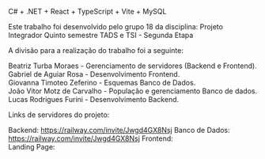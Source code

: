 C# + .NET + React + TypeScript + Vite + MySQL

Este trabalho foi desenvolvido pelo grupo 18 da disciplina: 
Projeto Integrador Quinto semestre TADS e TSI - Segunda Etapa

A divisão para a realização do trabalho foi a seguinte:

Beatriz Turba Moraes - Gerenciamento de servidores (Backend e Frontend).  
Gabriel de Aguiar Rosa - Desenvolvimento Frontend.  
Giovanna Timoteo Zeferino - Esquemas Banco de Dados.  
João Vitor Motz de Carvalho - População e gerenciamento Banco de dados.  
Lucas Rodrigues Furini - Desenvolvimento Backend.

Links de servidores do projeto:

Backend: https://railway.com/invite/Jwgd4GX8Nsj
Banco de Dados:  https://railway.com/invite/Jwgd4GX8Nsj
Frontend:  
Landing Page:
